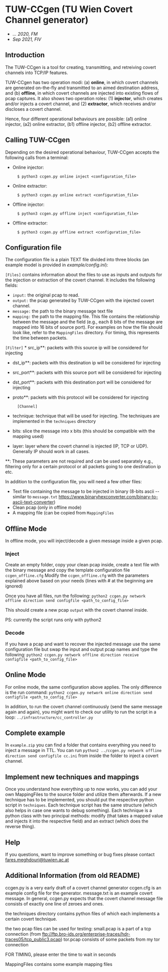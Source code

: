 # TUW-CCgen (TU Wien Covert Channel generator)

- *... 2020, FM*
- *Sep 2021, FIV*


## Introduction 

The TUW-CCgen is a tool for creating, transmitting, and retreiving covert channels into TCP/IP features. 

TUW-CCgen has two operation modi: (a) **online**, in which covert channels are generated on-the-fly and transmitted to an aimed destination address, and (b) **offline**, in which covert channels are injected into existing flows of pcap captures. It also shows two operation roles: (1) **injector**, which creates and/or injects a covert channel, and (2) **extractor**, which receives and/or discloses a covert channel. 

Hence, four different operational behaviours are possible:
(a1) online injector, 
(a2) online extractor, 
(b1) offline injector, 
(b2) offline extractor.

## Calling TUW-CCgen

Depending on the desired operational behaviour, TUW-CCgen accepts the following calls from a terminal:

- Online injector:

        $ python3 ccgen.py online inject <configuration_file>

- Online extractor:

        $ python3 ccgen.py online extract <configuration_file>

- Offline injector:

        $ python3 ccgen.py offline inject <configuration_file>

- Offline extractor:

        $ python3 ccgen.py offline extract <configuration_file>


## Configuration file

The configuration file is a plain TEXT file divided into three blocks (an example model is provided in *example/config.ini*): 

`[Files]` contains information about the files to use as inputs and outputs for the injection or extraction of the covert channel. It includes the following fields:

- `input:` the original pcap to read. 
- `output:` the pcap generated by TUW-CCgen with the injected covert channel.
- `message:` the path to the binary message text file
- `mapping:` the path to the mapping file. This file contains the relationship between the message and the field (e.g., each 8 bits of the message are mapped into 16 bits of source port). For examples on how the file should look like, refer to the `MappingFiles` directory. For timing, this represents the time between packets.

`[Filter]`
        * src_ip**: 
packets with this source ip will be considered for injecting
* dst_ip**: packets with this destination ip will be considered for injecting
* src_port**: packets with this source port will be considered for injecting
* dst_port**: packets with this destination port will be considered for injecting
* proto**: packets with this protocol will be considered for injecting

        [Channel]

* technique: technique that will be used for injecting. The techniques are implemented in the `techniques` directory
* bits: slice the message into x bits (this should be compatible with the mapping used)
* layer: layer where the covert channel is injected (IP, TCP or UDP). Generally IP should work in all cases.

**: These parameters are not required and can be used separately e.g., filtering only for a certain protocol or all packets going to one destination ip etc.

In addition to the configuration file, you will need a few other files:
* Text file containing the message to be injected in binary (8-bits ascii -- similar to `message.txt` https://www.binaryhexconverter.com/binary-to-ascii-text-converter)
* Clean pcap (only in offline mode)
* A mapping file (can be copied from `MappingFiles`

## Offline Mode
In offline mode, you will inject/decode a given message inside a given pcap.

### Inject
Create an empty folder, copy your clean pcap inside, create a text file with the binary message and copy the template configuration file `ccgen_offline.cfg`
Modify the `ccgen_offline.cfg` with the parameters explained above based on your needs (lines with # at the beginning are ignored)

Once you have all files, run the following:
```python2 ccgen.py network offline direction send configfile <path_to_config_file>```

This should create a new pcap `output` with the covert channel inside.

PS: currently the script runs only with python2

### Decode
If you have a pcap and want to recover the injected message use the same configuration file but swap the input and output pcap names and type the following:
```python2 ccgen.py network offline direction receive configfile <path_to_config_file>```

## Online Mode
For online mode, the same configuration above applies. The only difference is the run command:
```python2 ccgen.py network online direction send configfile <path_to_config_file>```

In addition, to run the covert channel continuously (send the same message again and again), you might want to check our utility to run the script in a loop: `../infrastructure/cc_controller.py`

## Complete example
In `example.zip` you can find a folder that contains everything you need to inject a message in TTL. You can run `python2 ../ccgen.py network offline direction send configfile cc.ini` from inside the folder to inject a covert channel.

## Implement new techniques and mappings
Once you understand how everything up to now works, you can add your own MappingFiles to the source folder and utilize them afterwards.
If a new technique has to be implemented, you should put the respective python script in `techniques`. Each technique script has the same structure (which also helps in case one wants to debug something). Each technique is a python class with two principal methods: modify (that takes a mapped value and injects it into the respective field) and an extract (which does the reverse thing).

## Help
If you questions, want to improve something or bug fixes please contact fares.meghdouri@tuwien.ac.at

## Additional Information (from old README)
ccgen.py is a very early draft of a covert channel generator
ccgen.cfg is an example config file for the generator.
message.txt is an example covert message. In general, ccgen.py expects that the covert channel message file consists of exactly one line of zeroes and ones.

the techniques directory contains python files of which each implements a certain covert technique.

the two pcap files can be used for testing:
  small.pcap is a part of a tcp connection (from ftp://ftp.bro-ids.org/enterprise-traces/hdr-traces05/tcp_public3.pcap)
  tor.pcap consists of some packets from my tor connection


FOR TIMING, please enter the time to wait in seconds

MappingFiles contains some example mapping files

